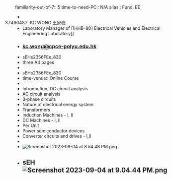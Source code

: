 familiarity-out-of-7:: 5
time-to-need-PC:: N/A
alias:: Fund. EE

- 37460487.  KC WONG 王家聰.
- Laboratory Manager of [[HHB-801 Electrical Vehicles and Electrical Engineering Laboratory]]
- ### <kc.wong@cpce-polyu.edu.hk>
- sEHs2356FEe_830
- three A4 pages
-
- sEHs2356FEe_830
- time-venue:: Online Course
-
- Introduction, DC circuit analysis
- AC circuit analysis
- 3-phase circuits
- Nature of electrical energy system
- Transformers
- Induction Machines - I, II
- DC Machines - I, II
- Per Unit
- Power semiconductor devices
- Converter circuits and drives - I,II
-
- ![Screenshot 2023-09-04 at 8.54.48 PM.png](../assets/Screenshot_2023-09-04_at_8.54.48_PM_1693832123694_0.png)
- sEH ![Screenshot 2023-09-04 at 9.04.44 PM.png](../assets/Screenshot_2023-09-04_at_9.04.44_PM_1693832726558_0.png)
	-